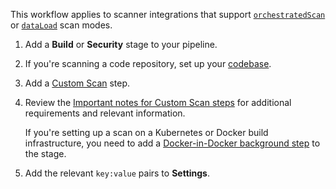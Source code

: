 This workflow applies to scanner integrations that support [`orchestratedScan`](/docs/security-testing-orchestration/use-sto/orchestrate-and-ingest/run-an-orchestrated-scan-in-sto) or [`dataLoad`](/docs/security-testing-orchestration/use-sto/orchestrate-and-ingest/sto-workflows-overview/#extraction-scans-in-sto) scan modes.

1. Add a **Build** or **Security** stage to your pipeline.

1. If you're scanning a code repository, set up your [codebase](/docs/continuous-integration/use-ci/codebase-configuration/create-and-configure-a-codebase/).

2. Add a [Custom Scan](/docs/security-testing-orchestration/sto-techref-category/custom-scan-reference) step.

3. Review the [Important notes for Custom Scan steps](/docs/security-testing-orchestration/sto-techref-category/custom-scan-reference#important-notes-for-custom-scan-steps) for additional requirements and relevant information.

   If you're setting up a scan on a Kubernetes or Docker build infrastructure, you need to add a [Docker-in-Docker background step](/docs/security-testing-orchestration/sto-techref-category/security-step-settings-reference#docker-in-docker-requirements-for-sto) to the stage. 

4. Add the relevant `key:value` pairs to **Settings**.